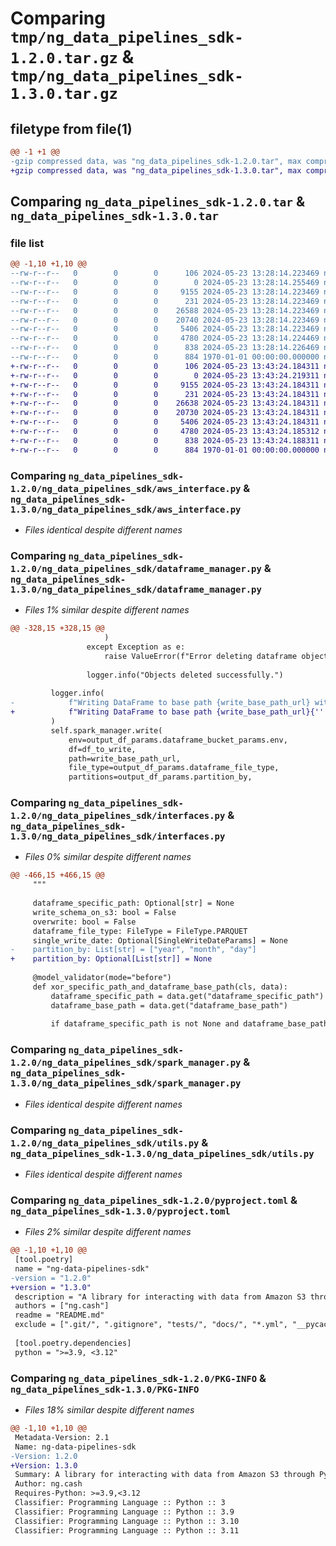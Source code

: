 # Comparing `tmp/ng_data_pipelines_sdk-1.2.0.tar.gz` & `tmp/ng_data_pipelines_sdk-1.3.0.tar.gz`

## filetype from file(1)

```diff
@@ -1 +1 @@
-gzip compressed data, was "ng_data_pipelines_sdk-1.2.0.tar", max compression
+gzip compressed data, was "ng_data_pipelines_sdk-1.3.0.tar", max compression
```

## Comparing `ng_data_pipelines_sdk-1.2.0.tar` & `ng_data_pipelines_sdk-1.3.0.tar`

### file list

```diff
@@ -1,10 +1,10 @@
--rw-r--r--   0        0        0      106 2024-05-23 13:28:14.223469 ng_data_pipelines_sdk-1.2.0/README.md
--rw-r--r--   0        0        0        0 2024-05-23 13:28:14.255469 ng_data_pipelines_sdk-1.2.0/ng_data_pipelines_sdk/__init__.py
--rw-r--r--   0        0        0     9155 2024-05-23 13:28:14.223469 ng_data_pipelines_sdk-1.2.0/ng_data_pipelines_sdk/aws_interface.py
--rw-r--r--   0        0        0      231 2024-05-23 13:28:14.223469 ng_data_pipelines_sdk-1.2.0/ng_data_pipelines_sdk/custom_logger.py
--rw-r--r--   0        0        0    26588 2024-05-23 13:28:14.223469 ng_data_pipelines_sdk-1.2.0/ng_data_pipelines_sdk/dataframe_manager.py
--rw-r--r--   0        0        0    20740 2024-05-23 13:28:14.223469 ng_data_pipelines_sdk-1.2.0/ng_data_pipelines_sdk/interfaces.py
--rw-r--r--   0        0        0     5406 2024-05-23 13:28:14.223469 ng_data_pipelines_sdk-1.2.0/ng_data_pipelines_sdk/spark_manager.py
--rw-r--r--   0        0        0     4780 2024-05-23 13:28:14.224469 ng_data_pipelines_sdk-1.2.0/ng_data_pipelines_sdk/utils.py
--rw-r--r--   0        0        0      838 2024-05-23 13:28:14.226469 ng_data_pipelines_sdk-1.2.0/pyproject.toml
--rw-r--r--   0        0        0      884 1970-01-01 00:00:00.000000 ng_data_pipelines_sdk-1.2.0/PKG-INFO
+-rw-r--r--   0        0        0      106 2024-05-23 13:43:24.184311 ng_data_pipelines_sdk-1.3.0/README.md
+-rw-r--r--   0        0        0        0 2024-05-23 13:43:24.219311 ng_data_pipelines_sdk-1.3.0/ng_data_pipelines_sdk/__init__.py
+-rw-r--r--   0        0        0     9155 2024-05-23 13:43:24.184311 ng_data_pipelines_sdk-1.3.0/ng_data_pipelines_sdk/aws_interface.py
+-rw-r--r--   0        0        0      231 2024-05-23 13:43:24.184311 ng_data_pipelines_sdk-1.3.0/ng_data_pipelines_sdk/custom_logger.py
+-rw-r--r--   0        0        0    26638 2024-05-23 13:43:24.184311 ng_data_pipelines_sdk-1.3.0/ng_data_pipelines_sdk/dataframe_manager.py
+-rw-r--r--   0        0        0    20730 2024-05-23 13:43:24.184311 ng_data_pipelines_sdk-1.3.0/ng_data_pipelines_sdk/interfaces.py
+-rw-r--r--   0        0        0     5406 2024-05-23 13:43:24.184311 ng_data_pipelines_sdk-1.3.0/ng_data_pipelines_sdk/spark_manager.py
+-rw-r--r--   0        0        0     4780 2024-05-23 13:43:24.185312 ng_data_pipelines_sdk-1.3.0/ng_data_pipelines_sdk/utils.py
+-rw-r--r--   0        0        0      838 2024-05-23 13:43:24.188311 ng_data_pipelines_sdk-1.3.0/pyproject.toml
+-rw-r--r--   0        0        0      884 1970-01-01 00:00:00.000000 ng_data_pipelines_sdk-1.3.0/PKG-INFO
```

### Comparing `ng_data_pipelines_sdk-1.2.0/ng_data_pipelines_sdk/aws_interface.py` & `ng_data_pipelines_sdk-1.3.0/ng_data_pipelines_sdk/aws_interface.py`

 * *Files identical despite different names*

### Comparing `ng_data_pipelines_sdk-1.2.0/ng_data_pipelines_sdk/dataframe_manager.py` & `ng_data_pipelines_sdk-1.3.0/ng_data_pipelines_sdk/dataframe_manager.py`

 * *Files 1% similar despite different names*

```diff
@@ -328,15 +328,15 @@
                     )
                 except Exception as e:
                     raise ValueError(f"Error deleting dataframe objects: {e}")
 
                 logger.info("Objects deleted successfully.")
 
         logger.info(
-            f"Writing DataFrame to base path {write_base_path_url} with partitions {output_df_params.partition_by}..."
+            f"Writing DataFrame to base path {write_base_path_url}{'' if not output_df_params.partition_by else f' with partitions {output_df_params.partition_by}'}..."
         )
         self.spark_manager.write(
             env=output_df_params.dataframe_bucket_params.env,
             df=df_to_write,
             path=write_base_path_url,
             file_type=output_df_params.dataframe_file_type,
             partitions=output_df_params.partition_by,
```

### Comparing `ng_data_pipelines_sdk-1.2.0/ng_data_pipelines_sdk/interfaces.py` & `ng_data_pipelines_sdk-1.3.0/ng_data_pipelines_sdk/interfaces.py`

 * *Files 0% similar despite different names*

```diff
@@ -466,15 +466,15 @@
     """
 
     dataframe_specific_path: Optional[str] = None
     write_schema_on_s3: bool = False
     overwrite: bool = False
     dataframe_file_type: FileType = FileType.PARQUET
     single_write_date: Optional[SingleWriteDateParams] = None
-    partition_by: List[str] = ["year", "month", "day"]
+    partition_by: Optional[List[str]] = None
 
     @model_validator(mode="before")
     def xor_specific_path_and_dataframe_base_path(cls, data):
         dataframe_specific_path = data.get("dataframe_specific_path")
         dataframe_base_path = data.get("dataframe_base_path")
 
         if dataframe_specific_path is not None and dataframe_base_path is not None:
```

### Comparing `ng_data_pipelines_sdk-1.2.0/ng_data_pipelines_sdk/spark_manager.py` & `ng_data_pipelines_sdk-1.3.0/ng_data_pipelines_sdk/spark_manager.py`

 * *Files identical despite different names*

### Comparing `ng_data_pipelines_sdk-1.2.0/ng_data_pipelines_sdk/utils.py` & `ng_data_pipelines_sdk-1.3.0/ng_data_pipelines_sdk/utils.py`

 * *Files identical despite different names*

### Comparing `ng_data_pipelines_sdk-1.2.0/pyproject.toml` & `ng_data_pipelines_sdk-1.3.0/pyproject.toml`

 * *Files 2% similar despite different names*

```diff
@@ -1,10 +1,10 @@
 [tool.poetry]
 name = "ng-data-pipelines-sdk"
-version = "1.2.0"
+version = "1.3.0"
 description = "A library for interacting with data from Amazon S3 through PySpark. Read, write and tranform data using a powerful and intuitive API with strong consistency and type checking, thanks to Pydantic. Compatible with Amazon MWAA running Airflow 2.7.2 and 2.8.1."
 authors = ["ng.cash"]
 readme = "README.md"
 exclude = [".git/", ".gitignore", "tests/", "docs/", "*.yml", "__pycache__/", "*.pyc", "*.ipynb", "playground/", "poetry.lock", "dist/", "build/"]
 
 [tool.poetry.dependencies]
 python = ">=3.9, <3.12"
```

### Comparing `ng_data_pipelines_sdk-1.2.0/PKG-INFO` & `ng_data_pipelines_sdk-1.3.0/PKG-INFO`

 * *Files 18% similar despite different names*

```diff
@@ -1,10 +1,10 @@
 Metadata-Version: 2.1
 Name: ng-data-pipelines-sdk
-Version: 1.2.0
+Version: 1.3.0
 Summary: A library for interacting with data from Amazon S3 through PySpark. Read, write and tranform data using a powerful and intuitive API with strong consistency and type checking, thanks to Pydantic. Compatible with Amazon MWAA running Airflow 2.7.2 and 2.8.1.
 Author: ng.cash
 Requires-Python: >=3.9,<3.12
 Classifier: Programming Language :: Python :: 3
 Classifier: Programming Language :: Python :: 3.9
 Classifier: Programming Language :: Python :: 3.10
 Classifier: Programming Language :: Python :: 3.11
```

